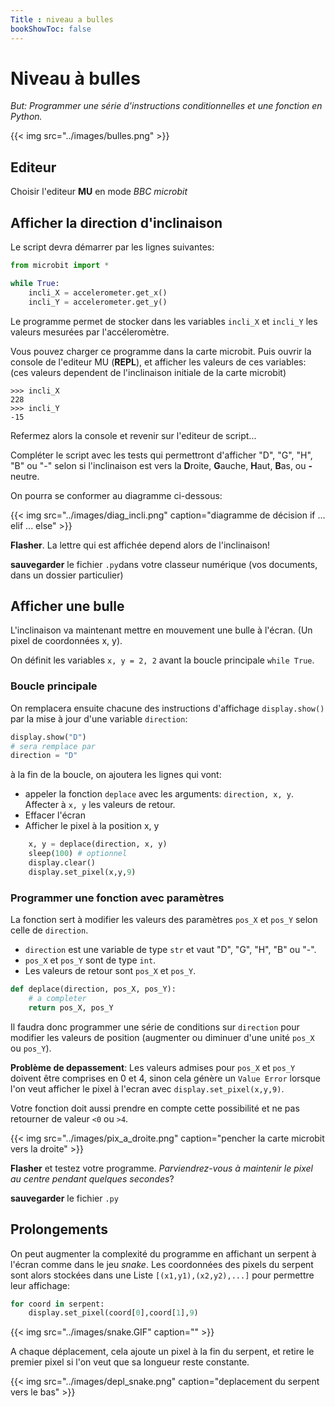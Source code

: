 ```yaml
---
Title : niveau a bulles
bookShowToc: false
---
```


# Niveau à bulles
*But: Programmer une série d'instructions conditionnelles et une fonction en Python.*

{{< img src="../images/bulles.png" >}}

## Editeur
Choisir l'editeur **MU** en mode *BBC microbit*

## Afficher la direction d'inclinaison
Le script devra démarrer par les lignes suivantes:

```python
from microbit import *

while True:
    incli_X = accelerometer.get_x()
    incli_Y = accelerometer.get_y()
```

Le programme permet de stocker dans les variables `incli_X` et `incli_Y` les valeurs mesurées par l'accéleromètre.

Vous pouvez charger ce programme dans la carte microbit. Puis ouvrir la console de l'editeur MU (**REPL**), et afficher les valeurs de ces variables: (ces valeurs dependent de l'inclinaison initiale de la carte microbit)

```
>>> incli_X
228
>>> incli_Y
-15
```

Refermez alors la console et revenir sur l'editeur de script...

Compléter le script avec les tests qui permettront d'afficher "D", "G", "H", "B" ou "-" selon si l'inclinaison est vers la **D**roite, **G**auche, **H**aut, **B**as, ou **-** neutre.

On pourra se conformer au diagramme ci-dessous:

{{< img src="../images/diag_incli.png" caption="diagramme de décision if ... elif ... else" >}}

**Flasher**. La lettre qui est affichée depend alors de l'inclinaison!

**sauvegarder** le fichier `.py`dans votre classeur numérique (vos documents, dans un dossier particulier)

## Afficher une bulle
L'inclinaison va maintenant mettre en mouvement une bulle à l'écran. (Un pixel de coordonnées x, y).

On définit les variables `x, y = 2, 2` avant la boucle principale `while True`.

### Boucle principale
On remplacera ensuite chacune des instructions d'affichage `display.show()` par la mise à jour d'une variable `direction`:

```python
display.show("D")
# sera remplace par
direction = "D"
```

à la fin de la boucle, on ajoutera les lignes qui vont:

* appeler la fonction `deplace` avec les arguments: `direction, x, y`. Affecter à `x, y` les valeurs de retour.
* Effacer l'écran
* Afficher le pixel à la position x, y

```python
    x, y = deplace(direction, x, y)
    sleep(100) # optionnel
    display.clear()
    display.set_pixel(x,y,9)
```


### Programmer une fonction avec paramètres
La fonction sert à modifier les valeurs des paramètres `pos_X` et `pos_Y` selon celle de `direction`.

* `direction` est une variable de type `str` et vaut "D", "G", "H", "B" ou "-".
* `pos_X` et `pos_Y` sont de type `int`.
* Les valeurs de retour sont `pos_X` et `pos_Y`.

```python
def deplace(direction, pos_X, pos_Y):
	# a completer
	return pos_X, pos_Y
```

Il faudra donc programmer une série de conditions sur `direction` pour modifier les valeurs de position (augmenter ou diminuer d'une unité `pos_X` ou `pos_Y`).

**Problème de depassement**: Les valeurs admises pour `pos_X` et `pos_Y` doivent être comprises en 0 et 4, sinon cela génère un `Value Error` lorsque l'on veut afficher le pixel à l'ecran avec `display.set_pixel(x,y,9)`.

Votre fonction doit aussi prendre en compte cette possibilité et ne pas retourner de valeur `<0` ou `>4`.

{{< img src="../images/pix_a_droite.png" caption="pencher la carte microbit vers la droite" >}}

**Flasher** et testez votre programme. *Parviendrez-vous à maintenir le pixel au centre pendant quelques secondes*?

**sauvegarder** le fichier `.py`

## Prolongements
On peut augmenter la complexité du programme en affichant un serpent à l'écran comme dans le jeu *snake*. Les coordonnées des pixels du serpent sont alors stockées dans une Liste `[(x1,y1),(x2,y2),...]` pour permettre leur affichage:

```python
for coord in serpent:
	display.set_pixel(coord[0],coord[1],9)
```

{{< img src="../images/snake.GIF" caption="" >}}

A chaque déplacement, cela ajoute un pixel à la fin du serpent, et retire le premier pixel si l'on veut que sa longueur reste constante.

{{< img src="../images/depl_snake.png" caption="deplacement du serpent vers le bas" >}}

<!--
Dans la boucle principale, une fois que la variable `direction`a été mise à jour, on ajoutera les lignes suivantes pour la gestion du deplacement du serpent:

```python
    x, y =  tete(serpent)
    if direction != "-":
        x, y = deplace(direction, x, y)
        ajoute_tete(serpent, x, y)
        supprime_queue(serpent)
    sleep(100)
    display.clear()
    affiche(serpent)
 ```

 L'objet `serpent` est alors une liste Python à laquelle on associes les fonctions  `tete`, 'ajoute_tete`, `supprime_queue`et `affiche`.

 Il restera à écrire le script de ces fonctions. Cette méthode de programmation introduit le chapitre sur les types construits en Terminale NSI: On s'intéresse d'abord à l'*interface* de ce nouveau type appelé `serpent`. Puis à son *implémentation*.

 * *interface*: Ce que réalisent les fonctions associées au type construit. Comment on les utilise.
 * *implémentation*: Programmation de ces fonctions.




